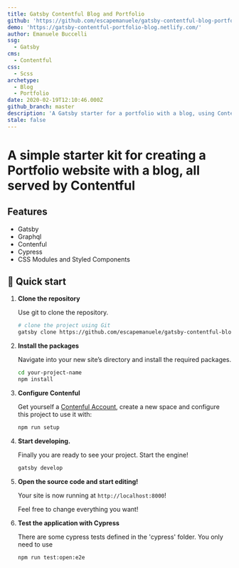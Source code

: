 ```yaml
---
title: Gatsby Contentful Blog and Portfolio
github: 'https://github.com/escapemanuele/gatsby-contentful-blog-portfolio'
demo: 'https://gatsby-contentful-portfolio-blog.netlify.com/'
author: Emanuele Buccelli
ssg:
  - Gatsby
cms:
  - Contentful
css:
  - Scss
archetype:
  - Blog
  - Portfolio
date: 2020-02-19T12:10:46.000Z
github_branch: master
description: 'A Gatsby starter for a portfolio with a blog, using Contentful as the CMS'
stale: false
---
```


# A simple starter kit for creating a Portfolio website with a blog, all served by Contentful

## Features

- Gatsby
- Graphql
- Contenful
- Cypress
- CSS Modules and Styled Components

## 🚀 Quick start

1.  **Clone the repository**

    Use git to clone the repository.

    ```sh
    # clone the project using Git
    gatsby clone https://github.com/escapemanuele/gatsby-contentful-blog-portfolio  your-project-name
    ```

2.  **Install the packages**

    Navigate into your new site’s directory and install the required packages.

    ```sh
    cd your-project-name
    npm install
    ```

3.  **Configure Contenful**

    Get yourself a [Contenful Account](https://www.contentful.com/), create a new space and configure this project to use it with:

    ```sh
    npm run setup
    ```

4.  **Start developing.**

    Finally you are ready to see your project. Start the engine!

    ```sh
    gatsby develop
    ```

5.  **Open the source code and start editing!**

    Your site is now running at `http://localhost:8000`!

    Feel free to change everything you want!
    
6.  **Test the application with Cypress**

    There are some cypress tests defined in the 'cypress' folder.
    You only need to use
     ```sh
    npm run test:open:e2e
    ```
